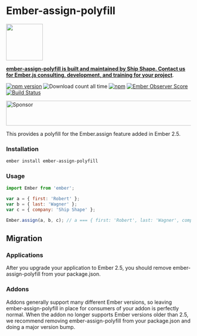 # Ember-assign-polyfill

<a href="https://shipshape.io/"><img src="http://i.imgur.com/KVqNjgO.png" width="100" height="100"/></a>

**[ember-assign-polyfill is built and maintained by Ship Shape. Contact us for Ember.js consulting, development, and training for your project](https://shipshape.io/ember-consulting)**.

[![npm version](https://badge.fury.io/js/ember-assign-polyfill.svg)](http://badge.fury.io/js/ember-assign-polyfill)
![Download count all time](https://img.shields.io/npm/dt/ember-assign-polyfill.svg)
[![npm](https://img.shields.io/npm/dm/ember-assign-polyfill.svg)]()
[![Ember Observer Score](https://emberobserver.com/badges/ember-assign-polyfill.svg)](https://emberobserver.com/addons/ember-assign-polyfill)
[![Build Status](https://travis-ci.org/shipshapecode/ember-assign-polyfill.svg?branch=master)](https://travis-ci.org/shipshapecode/ember-assign-polyfill)

<a href="https://app.codesponsor.io/link/bnfiyuC9jfaRVvE6NRbanWqE/shipshapecode/ember-assign-polyfill" rel="nofollow"><img src="https://app.codesponsor.io/embed/bnfiyuC9jfaRVvE6NRbanWqE/shipshapecode/ember-assign-polyfill.svg" style="width: 888px; height: 68px;" alt="Sponsor" /></a>

This provides a polyfill for the Ember.assign feature added in Ember 2.5.

### Installation

```bash
ember install ember-assign-polyfill
```

### Usage

```js
import Ember from 'ember';

var a = { first: 'Robert' };
var b = { last: 'Wagner' };
var c = { company: 'Ship Shape' };

Ember.assign(a, b, c); // a === { first: 'Robert', last: 'Wagner', company: 'Ship Shape' }, b === { last: 'Wagner' }, c === { company: 'Ship Shape' }
```

## Migration

### Applications

After you upgrade your application to Ember 2.5, you should remove ember-assign-polyfill from your package.json.

### Addons

Addons generally support many different Ember versions, so leaving ember-assign-polyfill in place for consumers of your addon is perfectly normal. When the addon no longer supports Ember versions older than 2.5, we recommend removing ember-assign-polyfill from your package.json and doing a major version bump.
